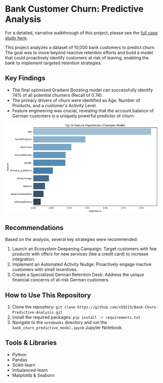 # Bank Customer Churn: Predictive Analysis

For a detailed, narrative walkthrough of this project, please see the [full case study here](./CASE_STUDY.md).

This project analyzes a dataset of 10,000 bank customers to predict churn. The goal was to move beyond reactive retention efforts and build a model that could proactively identify customers at risk of leaving, enabling the bank to implement targeted retention strategies.

## Key Findings

* The final optimized Gradient Boosting model can successfully identify 74% of all potential churners (Recall of 0.74).
* The primary drivers of churn were identified as Age, Number of Products, and a customer's Activity Level.
* Feature engineering was crucial, revealing that the account balance of German customers is a uniquely powerful predictor of churn.

![Feature Importance Chart](images/feature_importance_chart.png)
## Recommendations

Based on the analysis, several key strategies were recommended:
1.  Launch an Ecosystem Deepening Campaign: Target customers with few products with offers for new services (like a credit card) to increase integration.
2.  Implement an Automated Activity Nudge: Proactively engage inactive customers with small incentives.
3.  Create a Specialized German Retention Desk: Address the unique financial concerns of at-risk German customers.

## How to Use This Repository

1.  Clone the repository: `git clone https://github.com/x59215/Bank-Churn-Predictive-Analysis.git`
2.  Install the required packages: `pip install -r requirements.txt`
3.  Navigate to the `notebooks` directory and run the `bank_churn_predictive_model.ipynb` Jupyter Notebook.

## Tools & Libraries
* Python
* Pandas
* Scikit-learn
* Imbalanced-learn
* Matplotlib & Seaborn
